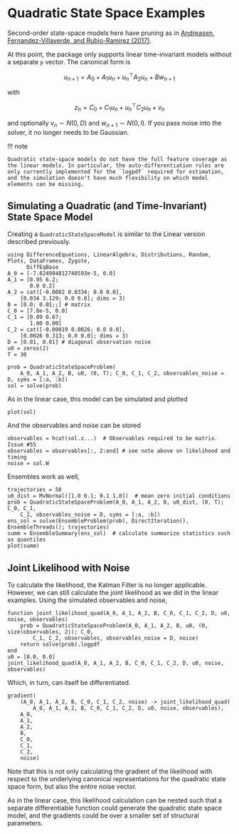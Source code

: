 # Quadratic State Space Examples

Second-order state-space models here have pruning as in [Andreasen, Fernandez-Villaverde, and Rubio-Ramirez (2017)](https://www.sas.upenn.edu/%7Ejesusfv/Pruning.pdf).

At this point, the package only supports linear time-invariant models without a separate `p` vector. The canonical form is

```math
u_{n+1} = A_0 + A_1 u_n + u_n^{\top} A_2 u_n + B w_{n+1}
```

with

```math
z_n = C_0 + C_1 u_n + u_n^{\top} C_2 u_n +  v_n
```

and optionally $v_n \sim N(0, D)$ and $w_{n+1} \sim N(0,I)$. If you pass noise into the solver, it no longer needs to be Gaussian.

!!! note
    
    Quadratic state-space models do not have the full feature coverage as the linear models. In particular, the auto-differentiation rules are only currently implemented for the `logpdf` required for estimation, and the simulation doesn't have much flexibility on which model elements can be missing.

## Simulating a Quadratic (and Time-Invariant) State Space Model

Creating a `QuadraticStateSpaceModel` is similar to the Linear version described previously.

```@example 2
using DifferenceEquations, LinearAlgebra, Distributions, Random, Plots, DataFrames, Zygote,
      DiffEqBase
A_0 = [-7.824904812740593e-5, 0.0]
A_1 = [0.95 6.2;
       0.0 0.2]
A_2 = cat([-0.0002 0.0334; 0.0 0.0],
    [0.034 3.129; 0.0 0.0]; dims = 3)
B = [0.0; 0.01;;] # matrix
C_0 = [7.8e-5, 0.0]
C_1 = [0.09 0.67;
       1.00 0.00]
C_2 = cat([-0.00019 0.0026; 0.0 0.0],
    [0.0026 0.313; 0.0 0.0]; dims = 3)
D = [0.01, 0.01] # diagonal observation noise
u0 = zeros(2)
T = 30

prob = QuadraticStateSpaceProblem(
    A_0, A_1, A_2, B, u0, (0, T); C_0, C_1, C_2, observables_noise = D, syms = [:a, :b])
sol = solve(prob)
```

As in the linear case, this model can be simulated and plotted

```@example 2
plot(sol)
```

And the observables and noise can be stored

```@example 2
observables = hcat(sol.z...)  # Observables required to be matrix.  Issue #55 
observables = observables[:, 2:end] # see note above on likelihood and timing
noise = sol.W
```

Ensembles work as well,

```@example 2
trajectories = 50
u0_dist = MvNormal([1.0 0.1; 0.1 1.0])  # mean zero initial conditions
prob = QuadraticStateSpaceProblem(A_0, A_1, A_2, B, u0_dist, (0, T); C_0, C_1,
    C_2, observables_noise = D, syms = [:a, :b])
ens_sol = solve(EnsembleProblem(prob), DirectIteration(), EnsembleThreads(); trajectories)
summ = EnsembleSummary(ens_sol)  # calculate summarize statistics such as quantiles
plot(summ)
```

## Joint Likelihood with Noise

To calculate the likelihood, the Kalman Filter is no longer applicable. However, we can still calculate the joint likelihood as we did in the linear examples. Using the simulated observables and noise,

```@example 2
function joint_likelihood_quad(A_0, A_1, A_2, B, C_0, C_1, C_2, D, u0, noise, observables)
    prob = QuadraticStateSpaceProblem(A_0, A_1, A_2, B, u0, (0, size(observables, 2)); C_0,
        C_1, C_2, observables, observables_noise = D, noise)
    return solve(prob).logpdf
end
u0 = [0.0, 0.0]
joint_likelihood_quad(A_0, A_1, A_2, B, C_0, C_1, C_2, D, u0, noise, observables)
```

Which, in turn, can itself be differentiated.

```@example 2
gradient(
    (A_0, A_1, A_2, B, C_0, C_1, C_2, noise) -> joint_likelihood_quad(
        A_0, A_1, A_2, B, C_0, C_1, C_2, D, u0, noise, observables),
    A_0,
    A_1,
    A_2,
    B,
    C_0,
    C_1,
    C_2,
    noise)
```

Note that this is not only calculating the gradient of the likelihood with respect to the underlying canonical representations for the quadratic state space form, but also the entire noise vector.

As in the linear case, this likelihood calculation can be nested such that a separate differentiable function could generate the quadratic state space model, and the gradients could be over a smaller set of structural parameters.
